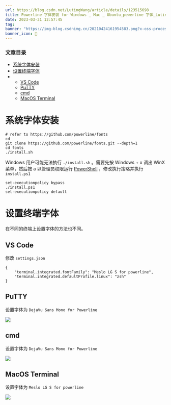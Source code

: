 ```yaml
---
url: https://blog.csdn.net/LutingWang/article/details/123515698
title: Powerline 字体安装 for Windows _ Mac _ Ubuntu_powerline 字体_LutingWang 的博客 - CSDN 博客
date: 2023-03-31 12:57:45
tag: 
banner: "https://img-blog.csdnimg.cn/20210424161954583.png?x-oss-process=image/watermark,type_ZmFuZ3poZW5naGVpdGk,shadow_10,text_aHR0cHM6Ly9ibG9nLmNzZG4ubmV0L0x1dGluZ1dhbmc=,size_16,color_FFFFFF,t_70"
banner_icon: 🔖
---
```

### 文章目录

*   [系统字体安装](#_2)
*   [设置终端字体](#_20)
*   *   [VS Code](#VS_Code_24)
    *   [PuTTY](#PuTTY_35)
    *   [cmd](#cmd_41)
    *   [MacOS Terminal](#MacOS_Terminal_47)

# 系统字体安装

```
# refer to https://github.com/powerline/fonts
cd
git clone https://github.com/powerline/fonts.git --depth=1
cd fonts
./install.sh

```

Windows 用户可能无法执行 `./install.sh` 。需要先按 Windows + x 调出 WinX 菜单，然后按 a 以管理员权限运行 [PowerShell](https://so.csdn.net/so/search?q=PowerShell&spm=1001.2101.3001.7020) ，修改执行策略并执行 `install.ps1`

```
set-executionpolicy bypass
./install.ps1
set-executionpolicy default

```

# 设置终端字体

在不同的终端上设置字体的方法也不同。

## VS Code

修改 `settings.json`

```
{
    "terminal.integrated.fontFamily": "Meslo LG S for powerline",
    "terminal.integrated.defaultProfile.linux": "zsh"
}

```

## PuTTY

设置字体为 `DejaVu Sans Mono for Powerline`

![](1680238665266.png)

## cmd

设置字体为 `DejaVu Sans Mono for Powerline`

![](1680238665357.png)

## MacOS Terminal

设置字体为 `Meslo LG S for powerline`

![](1680238665536.png)